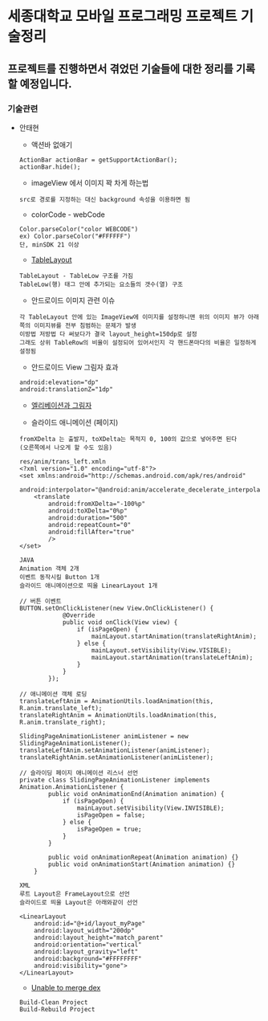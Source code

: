 세종대학교 모바일 프로그래밍 프로젝트 기술정리
==============================================

프로젝트를 진행하면서 겪었던 기술들에 대한 정리를 기록할 예정입니다.
--------------------------------------------------------------------

### 기술관련

*	안태현
	*	액션바 없애기
	```
	ActionBar actionBar = getSupportActionBar();
	actionBar.hide();
	```

	-	imageView 에서 이미지 꽉 차게 하는법
	```
	src로 경로를 지정하는 대신 background 속성을 이용하면 됨
	```

	-	colorCode - webCode
	```
	Color.parseColor("color WEBCODE")
	ex) Color.parseColor("#FFFFFF")
	단, minSDK 21 이상
	```

	-	[TableLayout](http://recipes4dev.tistory.com/138)
	```
	TableLayout - TableLow 구조를 가짐
	TableLow(행) 태그 안에 추가되는 요소들의 갯수(열) 구조
	```

	-	안드로이드 이미지 관련 이슈
	```
	각 TableLayout 안에 있는 ImageView에 이미지를 설정하니맨 위의 이미지 뷰가 아래쪽의 이미지뷰를 전부 침범하는 문제가 발생
	이방법 저방법 다 써보다가 결국 layout_height=150dp로 설정
	그래도 상위 TableRow의 비율이 설정되어 있어서인지 각 핸드폰마다의 비율은 일정하게 설정됨
	```

	-	안드로이드 View 그림자 효과
	```
	android:elevation="dp"
	android:translationZ="1dp"
	```

	-	[엘리베이션과 그림자](http://davidhyk.github.io/google-design-ko/what-is-material/elevation-shadows.html#)

	-	슬라이드 애니메이션 (페이지)

	```
	fromXDelta 는 출발지, toXDelta는 목적지 0, 100의 값으로 넣어주면 된다
	(오른쪽에서 나오게 할 수도 있음)

	res/anim/trans_left.xmln
	<?xml version="1.0" encoding="utf-8"?>
	<set xmlns:android="http://schemas.android.com/apk/res/android"
	    android:interpolator="@android:anim/accelerate_decelerate_interpolator">
	    <translate
	        android:fromXDelta="-100%p"
	        android:toXDelta="0%p"
	        android:duration="500"
	        android:repeatCount="0"
	        android:fillAfter="true"
	        />
	</set>

	JAVA  
	Animation 객체 2개  
	이벤트 동작시킬 Button 1개  
	슬라이드 애니메이션으로 띄울 LinearLayout 1개

	// 버튼 이벤트
	BUTTON.setOnClickListener(new View.OnClickListener() {
	            @Override
	            public void onClick(View view) {
	                if (isPageOpen) {
	                    mainLayout.startAnimation(translateRightAnim);
	                } else {
	                    mainLayout.setVisibility(View.VISIBLE);
	                    mainLayout.startAnimation(translateLeftAnim);
	                }
	            }
	        });

	// 애니메이션 객체 로딩
	translateLeftAnim = AnimationUtils.loadAnimation(this, R.anim.translate_left);
	translateRightAnim = AnimationUtils.loadAnimation(this, R.anim.translate_right);

	SlidingPageAnimationListener animListener = new SlidingPageAnimationListener();
	translateLeftAnim.setAnimationListener(animListener);
	translateRightAnim.setAnimationListener(animListener);

	// 슬라이딩 페이지 애니메이션 리스너 선언
	private class SlidingPageAnimationListener implements Animation.AnimationListener {
	        public void onAnimationEnd(Animation animation) {
	            if (isPageOpen) {
	                mainLayout.setVisibility(View.INVISIBLE);
	                isPageOpen = false;
	            } else {
	                isPageOpen = true;
	            }
	        }

	        public void onAnimationRepeat(Animation animation) {}
	        public void onAnimationStart(Animation animation) {}
	    }

	XML  
	루트 Layout은 FrameLayout으로 선언  
	슬라이드로 띄울 Layout은 아래와같이 선언

	<LinearLayout
	    android:id="@+id/layout_myPage"
	    android:layout_width="200dp"
	    android:layout_height="match_parent"
	    android:orientation="vertical"
	    android:layout_gravity="left"
	    android:background="#FFFFFFFF"
	    android:visibility="gone">
	</LinearLayout>
	```
	* [Unable to merge dex](https://stackoverflow.com/questions/46053902/dex-error-on-android-studio-3-0-beta4)
	```
	Build-Clean Project
	Build-Rebuild Project
	```
